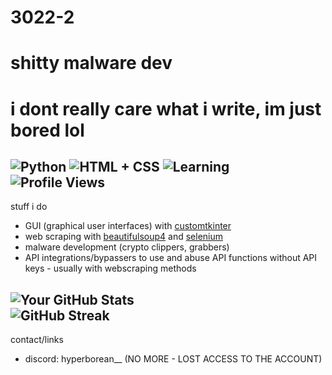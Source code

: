 # 3022-2
# shitty malware dev
# i dont really care what i write, im just bored lol
![Python](https://img.shields.io/badge/Python-Intermediate-blue)
![HTML + CSS](https://img.shields.io/badge/HTML%20%2B%20CSS-Beginner%2FIntermediate-green)
![Learning](https://img.shields.io/badge/learning-rust-orange)
![Profile Views](https://komarev.com/ghpvc/?username=3022-2)  
-
stuff i do
- GUI (graphical user interfaces) with [customtkinter](https://pypi.org/project/customtkinter/0.3/)
- web scraping with [beautifulsoup4](https://pypi.org/project/beautifulsoup4/) and [selenium](https://pypi.org/project/selenium/)
- malware development (crypto clippers, grabbers)
- API integrations/bypassers to use and abuse API functions without API keys - usually with webscraping methods

![Your GitHub Stats](https://github-readme-stats.vercel.app/api?username=3022-2&show_icons=true)  
![GitHub Streak](https://github-readme-streak-stats.herokuapp.com/?user=3022-2)
---
contact/links
- discord: hyperborean__ (NO MORE - LOST ACCESS TO THE ACCOUNT)
